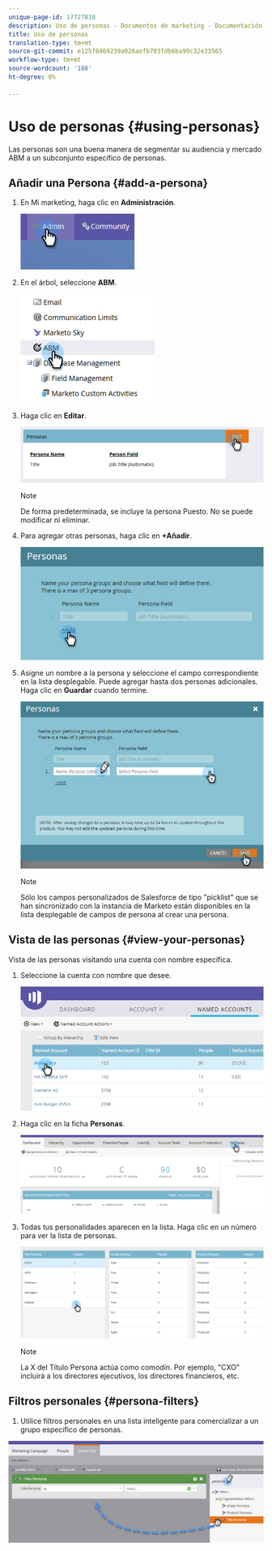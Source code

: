 ```yaml
---
unique-page-id: 17727818
description: Uso de personas - Documentos de marketing - Documentación del producto
title: Uso de personas
translation-type: tm+mt
source-git-commit: e125f8469239a026aefb703fdb6ba99c32e33565
workflow-type: tm+mt
source-wordcount: '188'
ht-degree: 0%

---
```



# Uso de personas {#using-personas}

Las personas son una buena manera de segmentar su audiencia y mercado ABM a un subconjunto específico de personas.

## Añadir una Persona {#add-a-persona}

1. En Mi marketing, haga clic en **Administración**.

   ![](assets/one.png)

1. En el árbol, seleccione **ABM**.

   ![](assets/two.png)

1. Haga clic en **Editar**.

   ![](assets/three.png)

   >[!NOTE]
   >
   >De forma predeterminada, se incluye la persona Puesto. No se puede modificar ni eliminar.

1. Para agregar otras personas, haga clic en **+Añadir**.

   ![](assets/four.png)

1. Asigne un nombre a la persona y seleccione el campo correspondiente en la lista desplegable. Puede agregar hasta dos personas adicionales. Haga clic en **Guardar** cuando termine.

   ![](assets/five.png)

   >[!NOTE]
   >
   >Sólo los campos personalizados de Salesforce de tipo &quot;picklist&quot; que se han sincronizado con la instancia de Marketo están disponibles en la lista desplegable de campos de persona al crear una persona.

## Vista de las personas {#view-your-personas}

Vista de las personas visitando una cuenta con nombre específica.

1. Seleccione la cuenta con nombre que desee.

   ![](assets/one-a.png)

1. Haga clic en la ficha **Personas**.

   ![](assets/two-a.png)

1. Todas tus personalidades aparecen en la lista. Haga clic en un número para ver la lista de personas.

   ![](assets/three-a.png)

   >[!NOTE]
   >
   >La X del Título Persona actúa como comodín. Por ejemplo, &quot;CXO&quot; incluirá a los directores ejecutivos, los directores financieros, etc.

## Filtros personales {#persona-filters}

1. Utilice filtros personales en una lista inteligente para comercializar a un grupo específico de personas.

![](assets/one-b.png)
